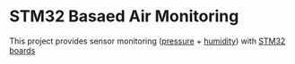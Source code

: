 STM32 Basaed Air Monitoring
=====


This project provides sensor monitoring ([pressure](https://www.omega.co.uk/technical-learning/sensor-theory-of-operation.html) + [humidity](https://www.electronicshub.org/humidity-sensor-types-working-principle/)) with [STM32 boards](https://www.st.com/en/microcontrollers-microprocessors/stm32-32-bit-arm-cortex-mcus.html)
